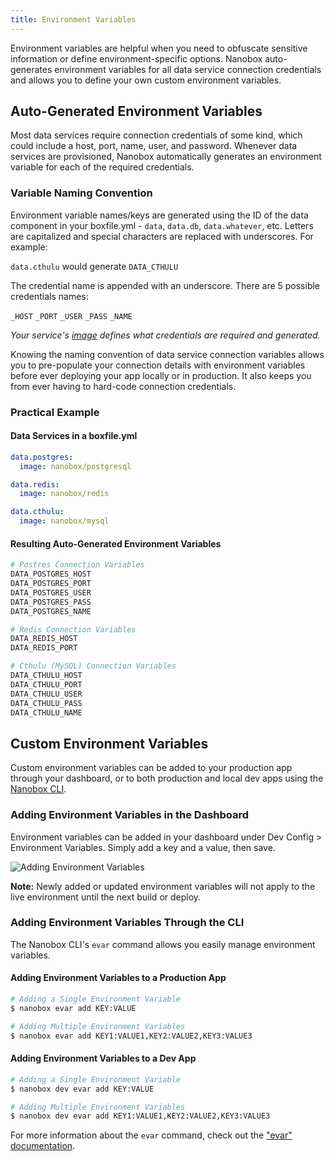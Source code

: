 ```yaml
---
title: Environment Variables
---
```


Environment variables are helpful when you need to obfuscate sensitive information or define environment-specific options. Nanobox auto-generates environment variables for all data service connection credentials and allows you to define your own custom environment variables.

## Auto-Generated Environment Variables
Most data services require connection credentials of some kind, which could include a host, port, name, user, and password. Whenever data services are provisioned, Nanobox automatically generates an environment variable for each of the required credentials.

### Variable Naming Convention
Environment variable names/keys are generated using the ID of the data component in your boxfile.yml - `data`, `data.db`, `data.whatever`, etc. Letters are capitalized and special characters are replaced with underscores. For example:

`data.cthulu` would generate `DATA_CTHULU`

The credential name is appended with an underscore. There are 5 possible credentials names:

`_HOST` `_PORT` `_USER` `_PASS` `_NAME`  

*Your service's [image](/engines-images/#images) defines what credentials are required and generated.*

Knowing the naming convention of data service connection variables allows you to pre-populate your connection details with environment variables before ever deploying your app locally or in production. It also keeps you from ever having to hard-code connection credentials.

### Practical Example

#### Data Services in a boxfile.yml
```yaml
data.postgres:
  image: nanobox/postgresql

data.redis:
  image: nanobox/redis

data.cthulu:
  image: nanobox/mysql
```

#### Resulting Auto-Generated Environment Variables
```bash
# Postres Connection Variables
DATA_POSTGRES_HOST
DATA_POSTGRES_PORT
DATA_POSTGRES_USER
DATA_POSTGRES_PASS
DATA_POSTGRES_NAME

# Redis Connection Variables
DATA_REDIS_HOST
DATA_REDIS_PORT

# Cthulu (MySQL) Connection Variables
DATA_CTHULU_HOST
DATA_CTHULU_PORT
DATA_CTHULU_USER
DATA_CTHULU_PASS
DATA_CTHULU_NAME
```

## Custom Environment Variables
Custom environment variables can be added to your production app through your dashboard, or to both production and local dev apps using the [Nanobox CLI](/cli/).

### Adding Environment Variables in the Dashboard
Environment variables can be added in your dashboard under Dev Config > Environment Variables. Simply add a key and a value, then save.

![Adding Environment Variables](/images/evar-add.png)

**Note:** Newly added or updated environment variables will not apply to the live environment until the next build or deploy.

### Adding Environment Variables Through the CLI
The Nanobox CLI's `evar` command allows you easily manage environment variables.

#### Adding Environment Variables to a Production App
```bash
# Adding a Single Environment Variable
$ nanobox evar add KEY:VALUE

# Adding Multiple Environment Variables
$ nanobox evar add KEY1:VALUE1,KEY2:VALUE2,KEY3:VALUE3
```

#### Adding Environment Variables to a Dev App
```bash
# Adding a Single Environment Variable
$ nanobox dev evar add KEY:VALUE

# Adding Multiple Environment Variables
$ nanobox dev evar add KEY1:VALUE1,KEY2:VALUE2,KEY3:VALUE3
```

For more information about the `evar` command, check out the ["evar" documentation](/cli/evar/).
